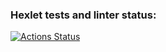 ### Hexlet tests and linter status:
[![Actions Status](https://github.com/Disielsida/frontend-project-11/actions/workflows/hexlet-check.yml/badge.svg)](https://github.com/Disielsida/frontend-project-11/actions)